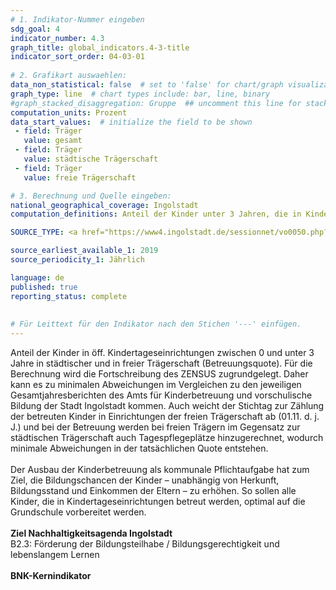 ```yaml
---
# 1. Indikator-Nummer eingeben 
sdg_goal: 4 
indicator_number: 4.3
graph_title: global_indicators.4-3-title
indicator_sort_order: 04-03-01
 
# 2. Grafikart auswaehlen: 
data_non_statistical: false  # set to 'false' for chart/graph visualization 
graph_type: line  # chart types include: bar, line, binary 
#graph_stacked_disaggregation: Gruppe  ## uncomment this line for stacked bars. eplace 'Geschlecht' with the field of aggregation. 
computation_units: Prozent
data_start_values:  # initialize the field to be shown  
 - field: Träger 
   value: gesamt 
 - field: Träger
   value: städtische Trägerschaft
 - field: Träger
   value: freie Trägerschaft

# 3. Berechnung und Quelle eingeben: 
national_geographical_coverage: Ingolstadt 
computation_definitions: Anteil der Kinder unter 3 Jahren, die in Kindertageseinrichtungen betreut werden, an der Anzahl aller Kinder unter 3 Jahren in städtischer und in freier Trägerschaft

SOURCE_TYPE: <a href="https://www4.ingolstadt.de/sessionnet/vo0050.php?__kvonr=13604">Gesamtjahresbericht Stadt Ingolstadt, Amt für Kinderbetreuung und -bildung 2019</a>, <a href="https://www4.ingolstadt.de/sessionnet/vo0050.php?__kvonr=14505">Gesamtjahresbericht Stadt Ingolstadt, Amt für Kinderbetreuung und -bildung 2020</a>, <a href="https://www4.ingolstadt.de/sessionnet/vo0050.php?__kvonr=15719">Gesamtjahresbericht Stadt Ingolstadt, Amt für Kinderbetreuung und -bildung 2021</a>, <a href="https://www4.ingolstadt.de/sessionnet/vo0050.php?__kvonr=16837">Gesamtjahresbericht Stadt Ingolstadt, Amt für Kinderbetreuung und -bildung 2022</a>, <a href="https://www4.ingolstadt.de/sessionnet/vo0050.php?__kvonr=18971">Gesamtjahresbericht Stadt Ingolstadt, Amt für Kinderbetreuung und -bildung 2023</a> und <a href="https://www.statistikdaten.bayern.de/genesis//online?operation=table&code=12411-006z&bypass=true&levelindex=1&levelid=1730379255456#abreadcrumb">Bayerisches Landesamt für Statistik</a>

source_earliest_available_1: 2019
source_periodicity_1: Jährlich

language: de   
published: true 
reporting_status: complete
 
 
# Für Leittext für den Indikator nach den Stichen '---' einfügen. 
---
```

Anteil der Kinder in öff. Kindertageseinrichtungen zwischen 0 und unter 3 Jahre in städtischer und in freier Trägerschaft (Betreuungsquote). Für die Berechnung wird die Fortschreibung des ZENSUS zugrundgelegt. Daher kann es zu minimalen Abweichungen im Vergleichen zu den jeweiligen Gesamtjahresberichten des Amts für Kinderbetreuung und vorschulische Bildung der Stadt Ingolstadt kommen. Auch weicht der Stichtag zur Zählung der betreuten Kinder in Einrichtungen der freien Trägerschaft ab (01.11. d. j. J.) und bei der Betreuung werden bei freien Trägern im Gegensatz zur städtischen Trägerschaft auch Tagespflegeplätze hinzugerechnet, wodurch minimale Abweichungen in der tatsächlichen Quote entstehen.<br>
<br>Der Ausbau der Kinderbetreuung als kommunale Pflichtaufgabe hat zum Ziel, die Bildungschancen der Kinder – unabhängig von Herkunft, Bildungsstand und Einkommen der Eltern – zu erhöhen. So sollen alle Kinder, die in Kindertageseinrichtungen betreut werden, optimal auf die Grundschule vorbereitet werden.<br>
<br>
<b>Ziel Nachhaltigkeitsagenda Ingolstadt</b><br>
B2.3: Förderung der Bildungsteilhabe / Bildungsgerechtigkeit und lebenslangem Lernen<br>
<br>
<b>BNK-Kernindikator</b>
